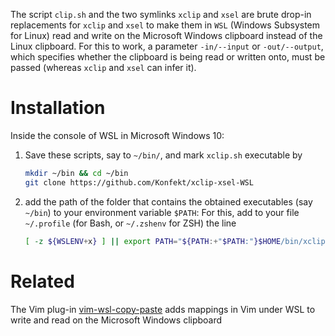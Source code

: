 The script `clip.sh` and the two symlinks `xclip` and `xsel` are brute drop-in replacements for `xclip` and `xsel` to make them in `WSL` (Windows Subsystem for Linux) read and write on the Microsoft Windows clipboard instead of the Linux clipboard.
For this to work, a parameter `-in/--input` or `-out/--output`, which specifies whether the clipboard is being read or written onto, must be passed (whereas `xclip` and `xsel` can infer it).

# Installation

Inside the console of WSL in Microsoft Windows 10:

1. Save these scripts, say to `~/bin/`, and mark `xclip.sh` executable by

    ```sh
    mkdir ~/bin && cd ~/bin
    git clone https://github.com/Konfekt/xclip-xsel-WSL
    ```

1. add the path of the folder that contains the obtained executables (say `~/bin`) to your environment variable `$PATH`:
    For this, add to your file `~/.profile` (for Bash, or `~/.zshenv` for ZSH) the line

    ```sh
    [ -z ${WSLENV+x} ] || export PATH="${PATH:+"$PATH:"}$HOME/bin/xclip-xsel-WSL"
    ```

# Related

The Vim plug-in [vim-wsl-copy-paste](https://github.com/Konfekt/vim-wsl-copy-paste) adds mappings in Vim under WSL to write and read on the Microsoft Windows clipboard 
